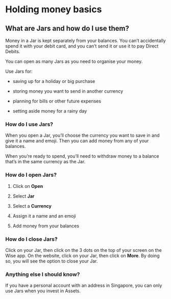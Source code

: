 # Holding money basics  
## What are Jars and how do I use them?  
Money in a Jar is kept separately from your balances. You can’t accidentally spend it with your debit card, and you can’t send it or use it to pay Direct Debits.

You can open as many Jars as you need to organise your money.

Use Jars for:

  * saving up for a holiday or big purchase

  * storing money you want to send in another currency

  * planning for bills or other future expenses

  * setting aside money for a rainy day




### How do I use Jars?

When you open a Jar, you’ll choose the currency you want to save in and give it a name and emoji. Then you can add money from any of your balances.

When you’re ready to spend, you’ll need to withdraw money to a balance that’s in the same currency as the Jar.

### How do I open Jars?

  1. Click on **Open**

  2. Select **Jar**

  3. Select a **Currency**

  4. Assign it a name and an emoji

  5. Add money from your balances




### How do I close Jars?

Click on your Jar, then click on the 3 dots on the top of your screen on the Wise app. On the website, click on your Jar, then click on **More**. By doing so, you will see the option to close your Jar.

### Anything else I should know?

If you have a personal account with an address in Singapore, you can only use Jars when you invest in Assets.